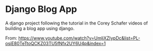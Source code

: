 # Django Blog App #
A django project following the tutorial in the Corey Schafer videos of building a blog app using django.

From:
https://www.youtube.com/watch?v=UmljXZIypDc&list=PL-osiE80TeTtoQCKZ03TU5fNfx2UY6U4p&index=1
